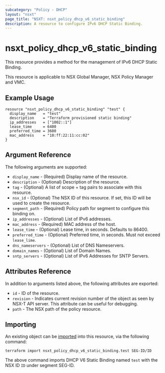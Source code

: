 ```yaml
---
subcategory: "Policy - DHCP"
layout: "nsxt"
page_title: "NSXT: nsxt_policy_dhcp_v6_static_binding"
description: A resource to configure IPv6 DHCP Static Binding.
---
```


# nsxt_policy_dhcp_v6_static_binding

This resource provides a method for the management of IPv6 DHCP Static Binding.

This resource is applicable to NSX Global Manager, NSX Policy Manager and VMC.

## Example Usage

```hcl
resource "nsxt_policy_dhcp_v6_static_binding" "test" {
  display_name   = "test"
  description    = "Terraform provisioned static binding"
  ip_addresses   = ["1002::1"]
  lease_time     = 6400
  preferred_time = 3600
  mac_address    = "10:ff:22:11:cc:02"
}
```

## Argument Reference

The following arguments are supported:

* `display_name` - (Required) Display name of the resource.
* `description` - (Optional) Description of the resource.
* `tag` - (Optional) A list of scope + tag pairs to associate with this resource.
* `nsx_id` - (Optional) The NSX ID of this resource. If set, this ID will be used to create the resource.
* `segment_path` - (Required) Policy path for segment to configure this binding on.
* `ip_addresses` - (Optional) List of IPv6 addresses.
* `mac_address` - (Required) MAC address of the host.
* `lease_time` - (Optional) Lease time, in seconds. Defaults to 86400.
* `preferred_time` - (Optional) Preferred time, in seconds. Must not exceed `lease_lime`.
* `dns_nameservers` - (Optional) List of DNS Nameservers.
* `domain_names` - (Optional) List of Domain Names.
* `sntp_servers` - (Optional) List of IPv6 Addresses for SNTP Servers.

## Attributes Reference

In addition to arguments listed above, the following attributes are exported:

* `id` - ID of the resource.
* `revision` - Indicates current revision number of the object as seen by NSX-T API server. This attribute can be useful for debugging.
* `path` - The NSX path of the policy resource.

## Importing

An existing object can be [imported][docs-import] into this resource, via the following command:

[docs-import]: /docs/import/index.html

```
terraform import nsxt_policy_dhcp_v6_static_binding.test SEG-ID/ID
```

The above command imports DHCP V6 Static Binding named `test` with the NSX ID `ID` under segment SEG-ID.
